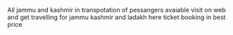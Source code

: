 All jammu and kashmir in transpotation of pessangers avaiable
visit on web and get travelling for jammu kashmir and ladakh
 here ticket booking in best price
